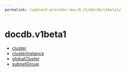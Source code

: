 ```yaml
---
permalink: /upbound-provider-aws/0.21/docdb/v1beta1/
---
```


# docdb.v1beta1



* [cluster](cluster.md)
* [clusterInstance](clusterInstance.md)
* [globalCluster](globalCluster.md)
* [subnetGroup](subnetGroup.md)